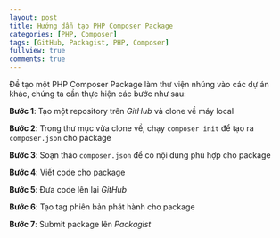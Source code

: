 ```yaml
---
layout: post
title: Hướng dẫn tạo PHP Composer Package
categories: [PHP, Composer]
tags: [GitHub, Packagist, PHP, Composer]
fullview: true
comments: true
---
```


Đề tạo một PHP Composer Package làm thư viện nhúng vào các dự án khác, chúng ta cần thực hiện các bước như sau:

**Bước 1**: Tạo một repository trên *GitHub* và clone về máy local

**Bước 2**: Trong thư mục vừa clone về, chạy `composer init` để tạo ra `composer.json` cho package

**Bước 3**: Soạn thảo `composer.json` để có nội dung phù hợp cho package

**Bước 4**: Viết code cho package

**Bước 5**: Đưa code lên lại *GitHub*

**Bước 6**: Tạo tag phiên bản phát hành cho package

**Bước 7**: Submit package lên *Packagist*
